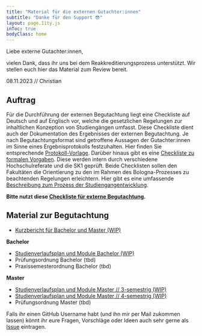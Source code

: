 ```yaml
---
title: "Material für die externen Gutachter:innen"
subtitle: "Danke für den Support 😎"
layout: page.11ty.js
inToc: true
bodyClass: home
---
```


Liebe externe Gutachter:innen,

vielen Dank, dass ihr uns bei dem Reakkreditierungsprozess unterstützt. Wir stellen euch hier das Material zum Review bereit. 

08.11.2023 // Christian

## Auftrag
Für die Durchführung der externen Begutachtung liegt eine Checkliste auf Deutsch und auf Englisch vor, welche die gesetzlichen Regelungen zur inhaltlichen Konzeption von Studiengängen umfasst. Diese Checkliste dient auch der Dokumentation des Ergebnisses der externen Begutachtung. Je nach Begutachtungsformat sind getroffene Aussagen der Gutachter\:innen im Sinne eines Ergebnisprotokolls festzuhalten. Hier finden Sie entsprechende [Protokoll-Vorlage](https://www.th-koeln.de/mam/downloads/deutsch/hochschule/profil/qualitaetsmanagement/vorlage_protokoll_externe_begutachtung.docx). Darüber hinaus gibt es eine [Checkliste zu formalen Vorgaben](https://www.th-koeln.de/mam/downloads/deutsch/hochschule/profil/qualitaetsmanagement/checkliste_interne_prufung.xlsx). Diese werden intern durch verschiedene Hochschulreferate und die SK1 geprüft. Beide Checklisten sollen den Fakultäten die Orientierung zu den im Rahmen des Bologna-Prozesses zu beachtenden Regelungen erleichtern. Hier gibt es eine umfassende [Beschreibung zum Prozess der Studiengangentwicklung](https://www.th-koeln.de/hochschule/studiengangsentwicklung_53556.php).

**Bitte nutzt diese [Checkliste für externe Begutachtung](https://www.th-koeln.de/mam/downloads/deutsch/hochschule/profil/qualitaetsmanagement/checkliste_externe_begutachtung.xlsx).**

## Material zur Begutachtung

- [Kurzbericht für Bachelor und Master (WIP)](../kurzbericht/)

**Bachelor**
- [Studienverlaufsplan und Module Bachelor (WIP)](../bpo5)
- Prüfungsordnung Bachelor (tbd)
- Praxissemesterordnung Bachelor (tbd)

**Master**
- [Studienverlaufsplan und Module Master // 3-semestrig (WIP)](../mpo5)
- [Studienverlaufsplan und Module Master // 4-semestrig (WIP)](../mpo5-4-semestrig)
- Prüfungsordnung Master (tbd)

Falls ihr einen GitHub Username habt (und ihn mir per Mail zukommen lassen) könnt ihr eure Fragen, Vorschläge oder Ideen auch sehr gerne als [Issue](https://github.com/th-koeln/medieninformatik-5.0/issues) eintragen.